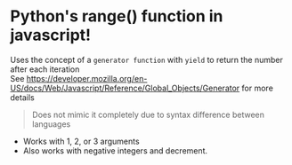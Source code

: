 # Python's range() function in javascript!
Uses the concept of a `generator function` with `yield` to return the number after each iteration <br>
See https://developer.mozilla.org/en-US/docs/Web/Javascript/Reference/Global_Objects/Generator for more details

> Does not mimic it completely due to syntax difference between languages
- Works with 1, 2, or 3 arguments
- Also works with negative integers and decrement.
